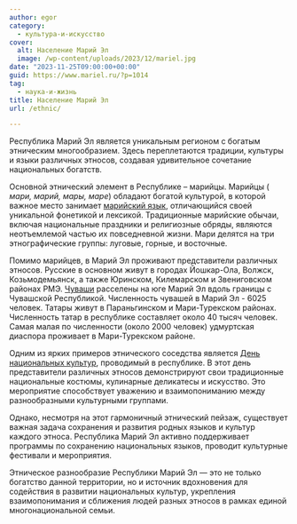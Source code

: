 ```yaml
---
author: egor
category:
  - культура-и-искусство
cover:
  alt: Население Марий Эл
  image: /wp-content/uploads/2023/12/mariel.jpg
date: "2023-11-25T09:00:00+00:00"
guid: https://www.mariel.ru/?p=1014
tag:
  - наука-и-жизнь
title: Население Марий Эл
url: /ethnic/

---
```

Республика Марий Эл является уникальным регионом с богатым этническим многообразием. Здесь переплетаются традиции, культуры и языки различных этносов, создавая удивительное сочетание национальных богатств.

Основной этнический элемент в Республике – марийцы. Марийцы ( _мари, марий, мары, маре_) обладают богатой культурой, в которой важное место занимает [марийский язык](/mari_language/), отличающийся своей уникальной фонетикой и лексикой. Традиционные марийские обычаи, включая национальные праздники и религиозные обряды, являются неотъемлемой частью их повседневной жизни. Мари делятся на три этнографические группы: луговые, горные, и восточные.

Помимо марийцев, в Марий Эл проживают представители различных этносов. Русские в основном живут в городах Йошкар-Ола, Волжск, Козьмодемьянск, а также Юринском, Килемарском и Звениговском районах РМЭ. [Чуваши](https://na-svyazi.ru/) расселены на юге Марий Эл вдоль границы с Чувашской Республикой. Численность чувашей в Марий Эл \- 6025 человек. Татары живут в Параньгинском и Мари-Турекском районах. Численность татар в республике составляет около 40 тысяч человек. Самая малая по численности (около 2000 человек) удмуртская диаспора проживает в Мари-Турекском районе.

Одним из ярких примеров этнического соседства является [День национальных культур](/dom-druzhby/), проводимый в республике. В этот день представители различных этносов демонстрируют свои традиционные национальные костюмы, кулинарные деликатесы и искусство. Это мероприятие способствует уважению и взаимопониманию между разнообразными культурными группами.

Однако, несмотря на этот гармоничный этнический пейзаж, существует важная задача сохранения и развития родных языков и культур каждого этноса. Республика Марий Эл активно поддерживает программы по сохранению национальных языков, проводит культурные фестивали и мероприятия.

Этническое разнообразие Республики Марий Эл — это не только богатство данной территории, но и источник вдохновения для содействия в развитии национальных культур, укрепления взаимопонимания и сближения людей разных этносов в рамках единой многонациональной семьи.
